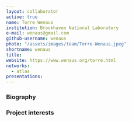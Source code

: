 ```yaml
---
layout: collaborator
active: true
name: Torre Wenaus
institution: Brookhaven National Laboratory
e-mail: wenaus@gmail.com
github-username: wenaus
photo: "/assets/images/team/Torre-Wenaus.jpeg"
shortname: wenaus
title: 
website: https://www.wenaus.org/torre.html
networks:
  - atlas
presentations:
---
```


### Biography

### Project interests


